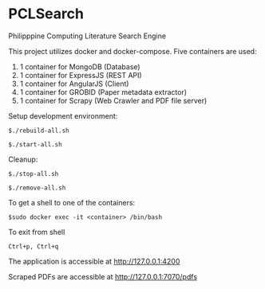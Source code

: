 # PCLSearch
Philipppine Computing Literature Search Engine

This project utilizes docker and docker-compose. Five containers are used:

1. 1 container for MongoDB (Database)
2. 1 container for ExpressJS (REST API)
3. 1 container for AngularJS (Client)
4. 1 container for GROBID (Paper metadata extractor)
5. 1 container for Scrapy (Web Crawler and PDF file server)


Setup development environment:

`$./rebuild-all.sh`

`$./start-all.sh`

Cleanup:

`$./stop-all.sh`

`$./remove-all.sh`


To get a shell to one of the containers:

`$sudo docker exec -it <container> /bin/bash`

To exit from shell

`Ctrl+p, Ctrl+q`

The application is accessible at http://127.0.0.1:4200

Scraped PDFs are accessible at http://127.0.0.1:7070/pdfs

